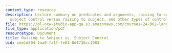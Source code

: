 ```yaml
---
content_type: resource
description: Lecture summary on predicates and arguments, raising-to-subject predicates,
  subject control versus raising to subject, and other types of control of PRO.
file: https://ol-ocw-studio-app-qa.s3.amazonaws.com/courses/24-902-language-and-its-structure-ii-syntax-fall-2003/cee1d8041aa0fa1ffe818df736cc1983_mso12D.pdf
file_type: application/pdf
resourcetype: Document
title: Raising to Subject vs. Subject Control
uid: cee1d804-1aa0-fa1f-fe81-8df736cc1983
---
```

